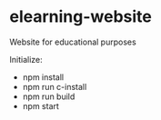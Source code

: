 # elearning-website
Website for educational purposes

Initialize:

- npm install
- npm run c-install
- npm run build
- npm start
